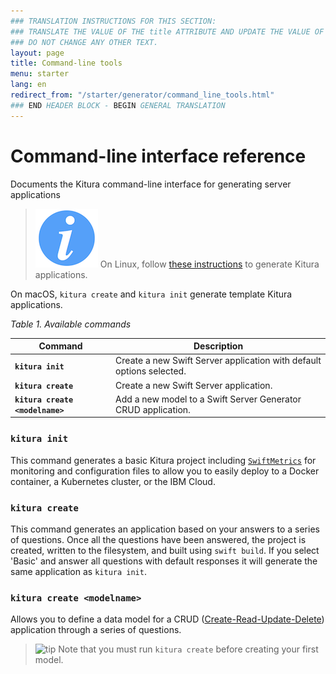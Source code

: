 ```yaml
---
### TRANSLATION INSTRUCTIONS FOR THIS SECTION:
### TRANSLATE THE VALUE OF THE title ATTRIBUTE AND UPDATE THE VALUE OF THE lang ATTRIBUTE.
### DO NOT CHANGE ANY OTHER TEXT.
layout: page
title: Command-line tools
menu: starter
lang: en
redirect_from: "/starter/generator/command_line_tools.html"
### END HEADER BLOCK - BEGIN GENERAL TRANSLATION
---
```


<div class="titleBlock">
	<h1>Command-line interface reference</h1>
	<p>Documents the Kitura command-line interface for generating server applications</p>
</div>

> ![info] On Linux, follow [these instructions](command_line_tools_for_linux) to generate Kitura applications.

On macOS, `kitura create` and `kitura init` generate template Kitura applications.

*Table 1. Available commands*

| Command                           | Description                                                                                                                                                                                                                                                            |
|---------------------------------  |------------------------------------------------------------------------------------------------------------------------------------------------------------------------------------------------------------------------------------------------------------------------|
| **`kitura init`**              | Create a new Swift Server application with default options selected.                                                                                                                                                                                                                       |
| **`kitura create`**              | Create a new Swift Server application.                                                                                                                                                                                                                       |
| **`kitura create <modelname>`** | Add a new model to a Swift Server Generator CRUD application.                                                                                                                                                                                                               |

### `kitura init`

This command generates a basic Kitura project including [`SwiftMetrics`](https://github.com/RuntimeTools/SwiftMetrics) for monitoring and configuration files to allow you to easily deploy to a Docker container, a Kubernetes cluster, or the IBM Cloud.

### `kitura create`

This command generates an application based on your answers to a series of questions. Once all the questions have been answered, the project is created, written to the filesystem, and built using `swift build`. If you select 'Basic' and answer all questions with default responses it will generate the same application as `kitura init`.

### `kitura create <modelname>`

Allows you to define a data model for a CRUD ([Create-Read-Update-Delete](core_concepts#crud)) application through a series of questions.


> ![tip] Note that you must run `kitura create` before creating your first model.




[info]: ../../../assets/info-blue.png
[tip]: ../../../assets/lightbulb-yellow.png
[warning]: ../../../assets/warning-red.png
